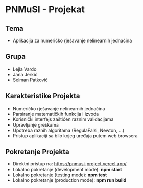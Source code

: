 # PNMuSI - Projekat

## Tema

- Aplikacija za numeričko rješavanje
nelinearnih jednačina

## Grupa

- Lejla Vardo
- Jana Jerkić
- Selman Patković

## Karakteristike Projekta

- Numeričko rješavanje nelinearnih jednačina
- Parsiranje matematičkih funkcija i izvoda
- Korisnički interfejs zaštićen raznim validacijama
- Upravljanje greškama
- Upotreba raznih algoritama (RegulaFalsi, Newton, ...)
- Pristup aplikaciji sa bilo kojeg uređaja putem web browsera

## Pokretanje Projekta

- Direktni pristup na: https://pnmusi-project.vercel.app/
- Lokalno pokretanje (development mode): **npm start**
- Lokalno pokretanje (testing mode): **npm test**
- Lokalno pokretanje (production mode): **npm run build**
